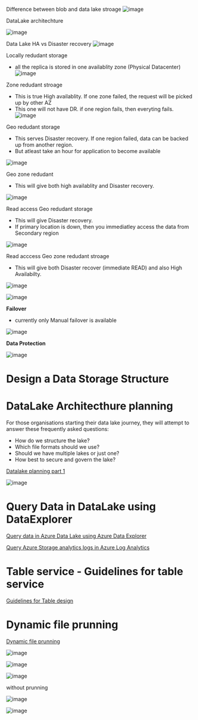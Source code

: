 
Difference between blob and data lake stroage
![image](https://user-images.githubusercontent.com/38088886/111019186-7a5a7580-83b5-11eb-9a38-37474ffc5e7a.png)


DataLake architechture

![image](https://user-images.githubusercontent.com/38088886/111019224-c1486b00-83b5-11eb-9f8b-b8fddd707b32.png)


Data Lake HA vs Disaster recovery
![image](https://user-images.githubusercontent.com/38088886/111019292-24d29880-83b6-11eb-8ab5-1471a8737c93.png)


Locally redudant storage
* all the replica is stored in one availablity zone (Physical Datacenter)
![image](https://user-images.githubusercontent.com/38088886/111019558-e63ddd80-83b7-11eb-9f5b-b1a944010343.png)

Zone redudant stroage
* This is true High availablity. If one zone failed, the request will be picked up by other AZ
* This one will not have DR. if one region fails, then everyting fails.
![image](https://user-images.githubusercontent.com/38088886/111019605-2e5d0000-83b8-11eb-934e-258e81be230a.png)

Geo redudant storage

* This serves Disaster recovery. If one region failed, data can be backed up from another region.
* But atleast take an hour for application to become available

![image](https://user-images.githubusercontent.com/38088886/111019639-9ad7ff00-83b8-11eb-90ab-f34d871321be.png)

Geo zone redudant
* This will give both high availablity and Disaster recovery.

![image](https://user-images.githubusercontent.com/38088886/111019693-d70b5f80-83b8-11eb-9fb0-7b3e636bdb73.png)

Read access Geo redudant storage
* This will give Disaster recovery.
* If primary location is down, then you immediatley access the data from Secondary region

![image](https://user-images.githubusercontent.com/38088886/111019752-12a62980-83b9-11eb-93bf-682807aa1144.png)

Read acccess Geo zone redudant stroage
* This will give both Disaster recover (immediate READ) and also High Availabilty.

![image](https://user-images.githubusercontent.com/38088886/111019823-7a5c7480-83b9-11eb-84de-bbcefe6484cb.png)


![image](https://user-images.githubusercontent.com/38088886/111019854-b5f73e80-83b9-11eb-9f1b-172b34d13103.png)


**Failover**

* currently only Manual failover is available

![image](https://user-images.githubusercontent.com/38088886/111019908-11c1c780-83ba-11eb-9920-3094c2fbc414.png)

**Data Protection**

![image](https://user-images.githubusercontent.com/38088886/111019951-66fdd900-83ba-11eb-868c-9299cad9eb20.png)

# Design a Data Storage Structure

# DataLake Architecthure planning

For those organisations starting their data lake journey, they will attempt to answer these frequently asked questions:

* How do we structure the lake?
* Which file formats should we use?
* Should we have multiple lakes or just one?
* How best to secure and govern the lake?

[Datalake planning part 1](https://cloudblogs.microsoft.com/industry-blog/en-gb/technetuk/2020/04/09/building-your-data-lake-on-azure-data-lake-storage-gen2-part-1/)

![image](https://user-images.githubusercontent.com/38088886/111732040-a457e000-886c-11eb-926d-0ad39b9fb543.png)

# Query Data in DataLake using DataExplorer

[Query data in Azure Data Lake using Azure Data Explorer](https://docs.microsoft.com/en-us/azure/data-explorer/data-lake-query-data)

[Query Azure Storage analytics logs in Azure Log Analytics](https://azure.microsoft.com/en-in/blog/query-azure-storage-analytics-logs-in-azure-log-analytics/)

# Table service - Guidelines for table service

[Guidelines for Table design](https://docs.microsoft.com/en-us/azure/storage/tables/table-storage-design-guidelines)

# Dynamic file prunning

[Dynamic file prunning](https://docs.microsoft.com/en-us/azure/databricks/delta/optimizations/dynamic-file-pruning)


![image](https://user-images.githubusercontent.com/38088886/111736124-23511680-8875-11eb-99b9-f3c3cc2ff6d9.png)

![image](https://user-images.githubusercontent.com/38088886/111736365-978bba00-8875-11eb-95b4-eb33c9b7988e.png)

![image](https://user-images.githubusercontent.com/38088886/111736428-b8540f80-8875-11eb-85e5-3f231cfe5797.png)

without prunning

![image](https://user-images.githubusercontent.com/38088886/111736528-e89bae00-8875-11eb-9542-d24f58fae45f.png)

![image](https://user-images.githubusercontent.com/38088886/111736688-3d3f2900-8876-11eb-8383-cf54896b0bcb.png)






